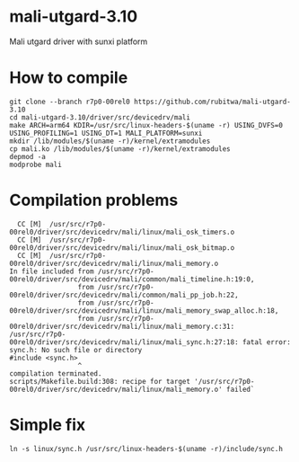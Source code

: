 # mali-utgard-3.10
Mali utgard driver with sunxi platform

# How to compile
    git clone --branch r7p0-00rel0 https://github.com/rubitwa/mali-utgard-3.10
    cd mali-utgard-3.10/driver/src/devicedrv/mali
    make ARCH=arm64 KDIR=/usr/src/linux-headers-$(uname -r) USING_DVFS=0 USING_PROFILING=1 USING_DT=1 MALI_PLATFORM=sunxi
    mkdir /lib/modules/$(uname -r)/kernel/extramodules
    cp mali.ko /lib/modules/$(uname -r)/kernel/extramodules
    depmod -a
    modprobe mali

# Compilation problems
      CC [M]  /usr/src/r7p0-00rel0/driver/src/devicedrv/mali/linux/mali_osk_timers.o
      CC [M]  /usr/src/r7p0-00rel0/driver/src/devicedrv/mali/linux/mali_osk_bitmap.o
      CC [M]  /usr/src/r7p0-00rel0/driver/src/devicedrv/mali/linux/mali_memory.o
    In file included from /usr/src/r7p0-00rel0/driver/src/devicedrv/mali/common/mali_timeline.h:19:0,
                     from /usr/src/r7p0-00rel0/driver/src/devicedrv/mali/common/mali_pp_job.h:22,
                     from /usr/src/r7p0-00rel0/driver/src/devicedrv/mali/linux/mali_memory_swap_alloc.h:18,
                     from /usr/src/r7p0-00rel0/driver/src/devicedrv/mali/linux/mali_memory.c:31:
    /usr/src/r7p0-00rel0/driver/src/devicedrv/mali/linux/mali_sync.h:27:18: fatal error: sync.h: No such file or directory
    #include <sync.h>
                     ^
    compilation terminated.
    scripts/Makefile.build:308: recipe for target '/usr/src/r7p0-00rel0/driver/src/devicedrv/mali/linux/mali_memory.o' failed`

# Simple fix
`ln -s linux/sync.h /usr/src/linux-headers-$(uname -r)/include/sync.h`
